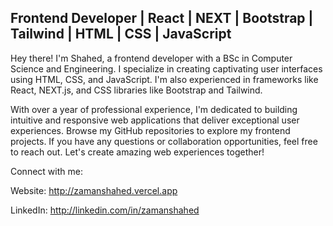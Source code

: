 ## Frontend Developer | React | NEXT | Bootstrap | Tailwind | HTML | CSS | JavaScript

Hey there! I'm Shahed, a frontend developer with a BSc in Computer Science and Engineering. I specialize in creating captivating user interfaces using HTML, CSS, and JavaScript. I'm also experienced in frameworks like React, NEXT.js, and CSS libraries like Bootstrap and Tailwind.

With over a year of professional experience, I'm dedicated to building intuitive and responsive web applications that deliver exceptional user experiences. Browse my GitHub repositories to explore my frontend projects. If you have any questions or collaboration opportunities, feel free to reach out. Let's create amazing web experiences together!

Connect with me:

Website: http://zamanshahed.vercel.app

LinkedIn: http://linkedin.com/in/zamanshahed
